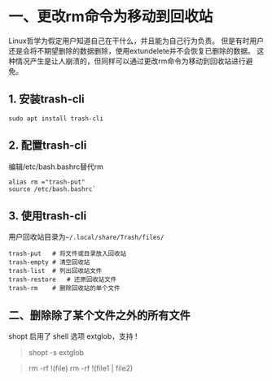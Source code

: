 # 一、更改rm命令为移动到回收站
Linux哲学为假定用户知道自己在干什么，并且能为自己行为负责。
但是有时用户还是会将不期望删除的数据删除，使用extundelete并不会恢复已删除的数据。
这种情况产生是让人崩溃的，但同样可以通过更改rm命令为移动到回收站进行避免。

## 1. 安装trash-cli
```
sudo apt install trash-cli
```

## 2. 配置trash-cli
编辑/etc/bash.bashrc替代rm
```
alias rm ="trash-put"
source /etc/bash.bashrc`
```

## 3. 使用trash-cli
用户回收站目录为`~/.local/share/Trash/files/`
```
trash-put   # 将文件或目录放入回收站
trash-empty # 清空回收站
trash-list  # 列出回收站文件
trash-restore   # 还原回收站文件
trash-rm    # 删除回收站的单个文件
```

## 二、删除除了某个文件之外的所有文件
shopt 启用了 shell 选项 extglob，支持 !
> shopt -s extglob

> rm -rf !(file)
> rm -rf !(file1 | file2)

